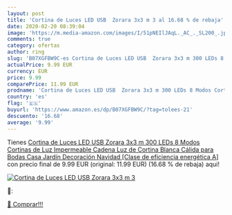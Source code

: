 ```yaml
---
layout: post
title: 'Cortina de Luces LED USB  Zorara 3x3 m 3 al 16.68 % de rebaja'
date: 2020-02-20 08:39:04
image: 'https://m.media-amazon.com/images/I/51pNEIlJAqL._AC_._SL200_.jpg'
comments: true
category: ofertas
author: ring
slug: 'B07XGFBW9C-es Cortina de Luces LED USB  Zorara 3x3 m 300 LEDs 8 Modos Cortinas de Luz Impermeable Cadena Luz de Cortina Blanca Cálida para Bodas  Casa  Jardín  Decoración Navidad [Clase de eficiencia energética A]'
actualPrice: 9.99 EUR
currency: EUR
price: 9.99
comparePrice: 11.99 EUR
prodname: 'Cortina de Luces LED USB  Zorara 3x3 m 300 LEDs 8 Modos Cortinas de Luz Impermeable Cadena Luz de Cortina Blanca Cálida para Bodas  Casa  Jardín  Decoración Navidad [Clase de eficiencia energética A]'
country: 'es'
flag: '🇪🇸'
buyurl: 'https://www.amazon.es/dp/B07XGFBW9C/?tag=tolees-21'
descuento: '16.68'
average: '9.99'
---
```


Tienes [Cortina de Luces LED USB  Zorara 3x3 m 300 LEDs 8 Modos Cortinas de Luz Impermeable Cadena Luz de Cortina Blanca Cálida para Bodas  Casa  Jardín  Decoración Navidad [Clase de eficiencia energética A]](https://www.amazon.es/dp/B07XGFBW9C/?tag=tolees-21) con precio final de  9.99 EUR (original: 11.99 EUR) (16.68 %  de rebaja) aqui!

[![Cortina de Luces LED USB  Zorara 3x3 m 3](https://m.media-amazon.com/images/I/51pNEIlJAqL._AC_._SL200_.jpg)](https://www.amazon.es/dp/B07XGFBW9C/?tag=tolees-21)

🔎:


[🛒 Comprar!!!](https://www.amazon.es/dp/B07XGFBW9C/?tag=tolees-21)
